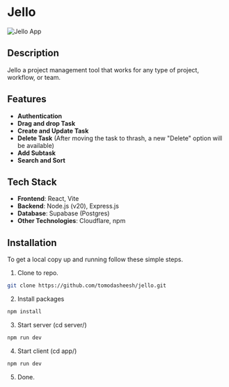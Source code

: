 # Jello

![Jello App]('./image.png')

## Description

Jello a project management tool that works for any type of project, workflow, or team.

## Features

- **Authentication**
- **Drag and drop Task**
- **Create and Update Task**
- **Delete Task** (After moving the task to thrash, a new "Delete" option will be available)
- **Add Subtask**
- **Search and Sort**

## Tech Stack

- **Frontend**: React, Vite
- **Backend**: Node.js (v20), Express.js
- **Database**: Supabase (Postgres)
- **Other Technologies**: Cloudflare, npm

## Installation

To get a local copy up and running follow these simple steps.

1. Clone to repo.

```bash
git clone https://github.com/tomodasheesh/jello.git
```

2. Install packages

```bash
npm install
```

3. Start server (cd server/)

```bash
npm run dev
```

4. Start client (cd app/)

```bash
npm run dev
```

5. Done.
